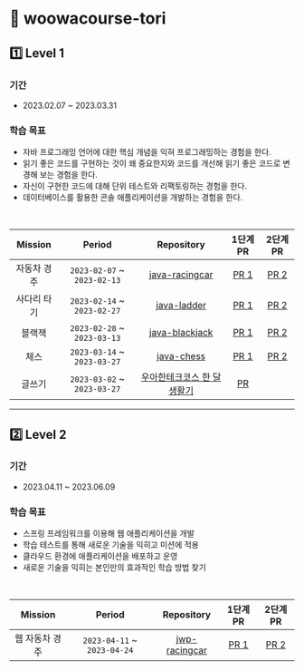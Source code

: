 # 🚀 woowacourse-tori
## 1️⃣ Level 1
### 기간
- 2023.02.07 ~ 2023.03.31

### 학습 목표
- 자바 프로그래밍 언어에 대한 핵심 개념을 익혀 프로그래밍하는 경험을 한다.
- 읽기 좋은 코드를 구현하는 것이 왜 중요한지와 코드를 개선해 읽기 좋은 코드로 변경해 보는 경험을 한다.
- 자신이 구현한 코드에 대해 단위 테스트와 리팩토링하는 경험을 한다.
- 데이터베이스를 활용한 콘솔 애플리케이션을 개발하는 경험을 한다.

<br>

| Mission | Period | Repository | 1단계 PR | 2단계 PR |
|:-----:|:-----:|:---:|:---:|:---:|
|자동차 경주|`2023-02-07` ~ `2023-02-13`|[java-racingcar](https://github.com/woowacourse/java-racingcar/tree/ezzanzzan)|[PR 1](https://github.com/woowacourse/java-racingcar/pull/521)|[PR 2](https://github.com/woowacourse/java-racingcar/pull/639) | 
|사다리 타기|`2023-02-14` ~ `2023-02-27`|[java-ladder](https://github.com/woowacourse/java-ladder/tree/ezzanzzan)|[PR 1](https://github.com/woowacourse/java-ladder/pull/120)|[PR 2](https://github.com/woowacourse/java-ladder/pull/243)
|블랙잭|`2023-02-28` ~ `2023-03-13`|[java-blackjack](https://github.com/woowacourse/java-blackjack/tree/ezzanzzan)|[PR 1](https://github.com/woowacourse/java-blackjack/pull/474)|[PR 2](https://github.com/woowacourse/java-blackjack/pull/579)|
|체스|`2023-03-14` ~ `2023-03-27`|[java-chess](https://github.com/woowacourse/java-chess/tree/ezzanzzan)|[PR 1](https://github.com/woowacourse/java-chess/pull/498)|[PR 2](https://github.com/woowacourse/java-chess/pull/612)|
|글쓰기|`2023-03-02` ~ `2023-03-27`|[우아한테크코스 한 달 생활기](https://github.com/ezzanzzan/woowa-writing-5)|[PR](https://github.com/woowacourse/woowa-writing-5/pull/140)|

---
## 2️⃣ Level 2
### 기간
- 2023.04.11 ~ 2023.06.09

### 학습 목표
- 스프링 프레임워크를 이용해 웹 애플리케이션을 개발
- 학습 테스트를 통해 새로운 기술을 익히고 미션에 적용
- 클라우드 환경에 애플리케이션을 배포하고 운영
- 새로운 기술을 익히는 본인만의 효과적인 학습 방법 찾기


<br>

| Mission | Period | Repository | 1단계 PR | 2단계 PR |
|:-----:|:-----:|:---:|:---:|:---:|
|웹 자동차 경주|`2023-04-11` ~ `2023-04-24`|[jwp-racingcar](https://github.com/woowacourse/jwp-racingcar/tree/ezzanzzan)|[PR 1](https://github.com/woowacourse/jwp-racingcar/pull/44)|[PR 2](https://github.com/woowacourse/jwp-racingcar/pull/195) | 
